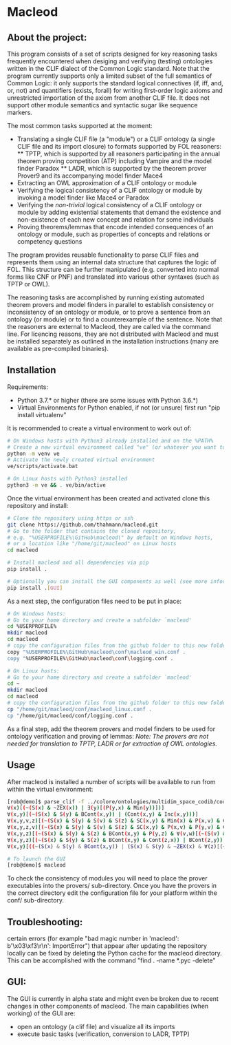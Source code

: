 Macleod
======================================================

About the project:
------------------

This program consists of a set of scripts designed for key reasoning tasks frequently encountered when desiging and verifying (testing) ontologies written in the CLIF dialect of the Common Logic standard. Note that the program currently supports only a limited subset of the full semantics of Common Logic: it only supports the standard logical connectives (if, iff, and, or, not) and quantifiers (exists, forall) for writing first-order logic axioms and unrestricted importation of the axiom from another CLIF file. It does not support other module semantics  and syntactic sugar like sequence markers. 

The most common tasks supported at the moment:
* Translating a single CLIF file (a "module") or a CLIF ontology (a single CLIF file and its import closure) to formats supported by FOL reasoners: 
** TPTP, which is supported by all reasoners participating in the annual theorem proving competition (ATP) including Vampire and the model finder Paradox 
** LADR, which is supported by the theorem prover Prover9 and its accompanying model finder Mace4
* Extracting an OWL approximation of a CLIF ontology or module 
* Verifying the logical consistency of a CLIF ontology or module by invoking a model finder like Mace4 or Paradox
* Verifying the *non-trivial* logical consistency of a CLIF ontology or module by adding existential statements that demand the existence and non-existence of each new concept and relation for some individuals
* Proving theorems/lemmas that encode intended consequences of an ontology or module, such as properties of concepts and relations or competency questions

The program provides reusable functionality to parse CLIF files and represents them using an internal data structure that captures the logic of FOL. This structure can be further manipulated (e.g. converted into normal forms like CNF or PNF) and translated into various other syntaxes (such as TPTP or OWL). 

The reasoning tasks are accomplished by running existing automated theorem provers and model finders in parallel to establish consistency or inconsistency of an ontology or module, or to prove a sentence from an ontology (or module) or to find a counterexample of the sentence. Note that the reasoners are external to Macleod, they are called via the command line. For licencing reasons, they are not distributed with Macleod and must be installed separately as outlined in the installation instructions (many are available as pre-compiled binaries).


Installation
------------

Requirements: 
* Python 3.7.* or higher (there are some issues with Python 3.6.*)
* Virtual Environments for Python enabled, if not (or unsure) first run "pip install virtualenv"

It is recommended to create a virtual environment to work out of:

```bash
# On Windows hosts with Python3 already installed and on the %PATH%
# Create a new virtual environment called "ve" (or whatever you want to name it)
python -m venv ve
# Activate the newly created virtual environment
ve/scripts/activate.bat
```

```bash
# On Linux hosts with Python3 installed
python3 -m ve && . ve/bin/active
```

Once the virtual environment has been created and activated clone this repository and install:

```bash
# Clone the repository using https or ssh
git clone https://github.com/thahmann/macleod.git
# Go to the folder that contains the cloned repository,
# e.g. "%USERPROFILE%\GitHub\macleod\" by default on Windows hosts,
# or a location like "/home/git/macleod" on Linux hosts
cd macleod

# Install macleod and all dependencies via pip
pip install .

# Optionally you can install the GUI components as well (see more information about the GUI alpha version below)
pip install .[GUI]
```

As a next step, the configuration files need to be put in place:

```bash
# On Windows hosts:
# Go to your home directory and create a subfolder `macleod'
cd %USERPROFILE%
mkdir macleod
cd macleod
# copy the configuration files from the github folder to this new folder 
copy "%USERPROFILE%\GitHub\macleod\conf\macleod_win.conf .
copy "%USERPROFILE%\GitHub\macleod\conf\logging.conf .
```


```bash
# On Linux hosts:
# Go to your home directory and create a subfolder `macleod'
cd ~
mkdir macleod
cd macleod
# copy the configuration files from the github folder to this new folder 
cp "/home/git/macleod/conf/macleod_linux.conf .
cp "/home/git/macleod/conf/logging.conf .
```

As a final step, add the theorem provers and model finders to be used for ontology verification and proving of lemmas:
*Note: The provers are not needed for translation to TPTP, LADR or for extraction of OWL ontologies.*


Usage
-----

After macleod is installed a number of scripts will be available to run from within the virtual environment:

```bash
[rob@demo]$ parse_clif -f ../colore/ontologies/multidim_space_codib/codib_down.clif 
∀(x)[(~(S(x) & ~ZEX(x)) | ∃(y)[(P(y,x) & Min(y))])]
∀(x,y)[(~(S(x) & S(y) & BCont(x,y)) | (Cont(x,y) & Inc(x,y)))]
∀(x,y,v,z)[(~(S(x) & S(y) & S(v) & S(z) & SC(x,y) & Min(x) & P(x,v) & Cont(y,v) & Cont(z,x) & Cont(z,y)) | BCont(z,x))]
∀(x,y,z,v)[(~(S(x) & S(y) & S(v) & S(z) & SC(x,y) & P(x,v) & P(y,v) & Cont(z,x) & Cont(z,y) & Covers(v,z)) | ~BCont(z,v))]
∀(x,y,z)[(~(S(x) & S(y) & S(z) & BCont(x,y) & P(y,z) & ∀(v,w)[(~(S(v) & S(w) & P(v,z) & ~PO(v,y) & P(w,x)) | ~Cont(w,v))]) | BCont(x,z))]
∀(x,y,z)[(~(S(x) & S(y) & S(z) & BCont(x,y) & Cont(z,x)) | BCont(z,y))]
∀(x,y)[((~(S(x) & S(y) & BCont(x,y)) | (S(x) & S(y) & ~ZEX(x) & ∀(z)[(~(P(z,x) & Min(z)) | BCont(z,y))])) & (~(S(x) & S(y) & ~ZEX(x) & ∀(z)[(~(P(z,x) & Min(z)) | BCont(z,y))]) | (S(x) & S(y) & BCont(x,y))))]

# To launch the GUI
[rob@demo]$ macleod
```

To check the consistency of modules you will need to place the prover executables into the provers/ sub-directory. Once you have the provers in the correct directory edit the configuration file for your platform within the conf/ sub-directory. 


Troubleshooting:
----------------

certain errors (for example "bad magic number in 'macleod': b'\x03\xf3\r\n': ImportError") that appear after updating the repository locally can be fixed by deleting the Python cache for the macleod directory. This can be accomplished with the command "find . -name \*.pyc -delete"


GUI:
----

The GUI is currently in alpha state and might even be broken due to recent changes in other components of macleod.
The main capabilities (when working) of the GUI are:
* open an ontology (a clif file) and visualize all its imports
* execute basic tasks (verification, conversion to LADR, TPTP)
